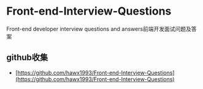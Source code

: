 # Front-end-Interview-Questions
Front-end developer interview questions and answers前端开发面试问题及答案



## github收集

* [https://github.com/hawx1993/Front-end-Interview-Questions](https://github.com/hawx1993/Front-end-Interview-Questions)
  

